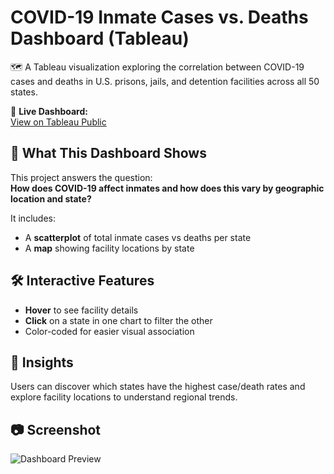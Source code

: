# COVID-19 Inmate Cases vs. Deaths Dashboard (Tableau)

🗺️ A Tableau visualization exploring the correlation between COVID-19 cases and deaths in U.S. prisons, jails, and detention facilities across all 50 states.

🔗 **Live Dashboard:**  
[View on Tableau Public]([https://public.tableau.com/shared/Z6BWXC4K5?:display_count=n&:origin=viz_share_link](https://public.tableau.com/app/profile/chuching.ho/viz/Book1_17179736798430/Covid-19inPrisonsJailsandDetentionFacilities))

## 📌 What This Dashboard Shows
This project answers the question:  
**How does COVID-19 affect inmates and how does this vary by geographic location and state?**

It includes:
- A **scatterplot** of total inmate cases vs deaths per state
- A **map** showing facility locations by state

## 🛠️ Interactive Features
- **Hover** to see facility details
- **Click** on a state in one chart to filter the other
- Color-coded for easier visual association

## 🧠 Insights
Users can discover which states have the highest case/death rates and explore facility locations to understand regional trends.

## 📷 Screenshot
![Dashboard Preview](dashboard-screenshot.png)
